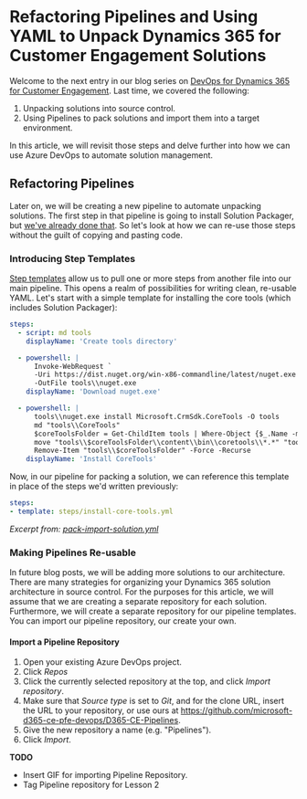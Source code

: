 # Refactoring Pipelines and Using YAML to Unpack Dynamics 365 for Customer Engagement Solutions

Welcome to the next entry in our blog series on [DevOps for Dynamics 365 for Customer Engagement](https://blogs.msdn.microsoft.com/crminthefield/2019/02/27/introduction-to-devops-for-dynamics-365-customer-engagement-using-yaml-based-azure-pipelines/). Last time, we covered the following:

1. Unpacking solutions into source control.
2. Using Pipelines to pack solutions and import them into a target environment.

In this article, we will revisit those steps and delve further into how we can use Azure DevOps to automate solution management.

## Refactoring Pipelines

Later on, we will be creating a new pipeline to automate unpacking solutions. The first step in that pipeline is going to install Solution Packager, but [we've already done that](https://blogs.msdn.microsoft.com/crminthefield/2019/02/27/introduction-to-devops-for-dynamics-365-customer-engagement-using-yaml-based-azure-pipelines/#download-and-install-solution-packager). So let's look at how we can re-use those steps without the guilt of copying and pasting code.

### Introducing Step Templates

[Step templates](https://docs.microsoft.com/en-us/azure/devops/pipelines/yaml-schema?view=azure-devops&tabs=schema#step-template) allow us to pull one or more steps from another file into our main pipeline. This opens a realm of possibilities for writing clean, re-usable YAML. Let's start with a simple template for installing the core tools (which includes Solution Packager):

```YAML
steps:
  - script: md tools
    displayName: 'Create tools directory'

  - powershell: |
      Invoke-WebRequest `
      -Uri https://dist.nuget.org/win-x86-commandline/latest/nuget.exe `
      -OutFile tools\\nuget.exe
    displayName: 'Download nuget.exe'

  - powershell: |
      tools\\nuget.exe install Microsoft.CrmSdk.CoreTools -O tools
      md "tools\\CoreTools"
      $coreToolsFolder = Get-ChildItem tools | Where-Object {$_.Name -match 'Microsoft.CrmSdk.CoreTools.'}
      move "tools\\$coreToolsFolder\\content\\bin\\coretools\\*.*" "tools\\CoreTools"
      Remove-Item "tools\\$coreToolsFolder" -Force -Recurse
    displayName: 'Install CoreTools'
```

Now, in our pipeline for packing a solution, we can reference this template in place of the steps we'd written previously:

```YAML
steps:
- template: steps/install-core-tools.yml
```
*Excerpt from: [pack-import-solution.yml](https://github.com/microsoft-d365-ce-pfe-devops/D365-CE-Pipelines/blob/master/pack-import-solution.yml)*

### Making Pipelines Re-usable

In future blog posts, we will be adding more solutions to our architecture. There are many strategies for organizing your Dynamics 365 solution architecture in source control. For the purposes for this article, we will assume that we are creating a separate repository for each solution. Furthermore, we will create a separate repository for our pipeline templates. You can import our pipeline repository, our create your own.

#### Import a Pipeline Repository

1. Open your existing Azure DevOps project.
2. Click *Repos*
3. Click the currently selected repository at the top, and click *Import repository*.
4. Make sure that *Source type* is set to *Git*, and for the clone URL, insert the URL to your repository, or use ours at https://github.com/microsoft-d365-ce-pfe-devops/D365-CE-Pipelines.
5. Give the new repository a name (e.g. "Pipelines").
6. Click *Import*.

**TODO**
- Insert GIF for importing Pipeline Repository.
- Tag Pipeline repository for Lesson 2